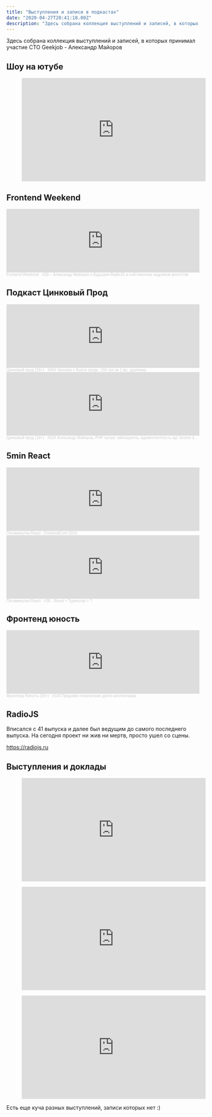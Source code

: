 ```yaml
---
title: "Выступления и записи в подкастах"
date: "2020-04-27T20:41:18.00Z"
description: "Здесь собрана коллекция выступлений и записей, в которых принимал участие CTO Geekjob - Александр Майоров  Шоу на ютубе Frontend"
---
```


<p>Здесь собрана коллекция выступлений и записей, в которых принимал участие CTO Geekjob - Александр Майоров</p><h2 id="-">Шоу на ютубе</h2><figure class="kg-card kg-embed-card"><iframe width="480" height="270" src="https://www.youtube.com/embed/uYd219dLh30?feature=oembed" frameborder="0" allow="accelerometer; autoplay; encrypted-media; gyroscope; picture-in-picture" allowfullscreen></iframe></figure><h2 id="frontend-weekend">Frontend Weekend</h2><!--kg-card-begin: html--><iframe width="100%" height="166" scrolling="no" frameborder="no" allow="autoplay" src="https://w.soundcloud.com/player/?url=https%3A//api.soundcloud.com/tracks/358151537&color=%23ff5500&auto_play=false&hide_related=false&show_comments=true&show_user=true&show_reposts=false&show_teaser=true"></iframe><div style="font-size: 10px; color: #cccccc;line-break: anywhere;word-break: normal;overflow: hidden;white-space: nowrap;text-overflow: ellipsis; font-family: Interstate,Lucida Grande,Lucida Sans Unicode,Lucida Sans,Garuda,Verdana,Tahoma,sans-serif;font-weight: 100;"><a href="https://soundcloud.com/frontend-weekend" title="Frontend Weekend" target="_blank" style="color: #cccccc; text-decoration: none;">Frontend Weekend</a> · <a href="https://soundcloud.com/frontend-weekend/fw-28" title="#28 – Александр Майоров о будущем RadioJS и собственном кадровом агентстве" target="_blank" style="color: #cccccc; text-decoration: none;">#28 – Александр Майоров о будущем RadioJS и собственном кадровом агентстве</a></div><!--kg-card-end: html--><h2 id="--1">Подкаст Цинковый Прод</h2><!--kg-card-begin: html--><iframe width="100%" height="166" scrolling="no" frameborder="no" allow="autoplay" src="https://w.soundcloud.com/player/?url=https%3A//api.soundcloud.com/tracks/784800247&color=%23ff5500&auto_play=false&hide_related=false&show_comments=true&show_user=true&show_reposts=false&show_teaser=true"></iframe><div style="font-size: 10px; color: #cccccc;line-break: anywhere;word-break: normal;overflow: hidden;white-space: nowrap;text-overflow: ellipsis; font-family: Interstate,Lucida Grande,Lucida Sans Unicode,Lucida Sans,Garuda,Verdana,Tahoma,sans-serif;font-weight: 100;"><a href="https://soundcloud.com/znprod" title="Цинковый прод (18+)" target="_blank" style="color: #cccccc; text-decoration: none;">Цинковый прод (18+)</a> · <a href="https://soundcloud.com/znprod/054-15k-rps-z-1-ms" title="#054 Человек с Rust в проде, 15K rps за 1 мс, удаленка" target="_blank" style="color: #cccccc; text-decoration: none;">#054 Человек с Rust в проде, 15K rps за 1 мс, удаленка</a></div><!--kg-card-end: html--><!--kg-card-begin: html--><iframe width="100%" height="166" scrolling="no" frameborder="no" allow="autoplay" src="https://w.soundcloud.com/player/?url=https%3A//api.soundcloud.com/tracks/687784714&color=%23ff5500&auto_play=false&hide_related=false&show_comments=true&show_user=true&show_reposts=false&show_teaser=true"></iframe><div style="font-size: 10px; color: #cccccc;line-break: anywhere;word-break: normal;overflow: hidden;white-space: nowrap;text-overflow: ellipsis; font-family: Interstate,Lucida Grande,Lucida Sans Unicode,Lucida Sans,Garuda,Verdana,Tahoma,sans-serif;font-weight: 100;"><a href="https://soundcloud.com/znprod" title="Цинковый прод (18+)" target="_blank" style="color: #cccccc; text-decoration: none;">Цинковый прод (18+)</a> · <a href="https://soundcloud.com/znprod/028-aleksandr-mayorov-php-luchshe-taypskripta-idempotentnost-api-boston-dynamics-nemnogo-rust" title="#028 Александр Майоров, PHP лучше тайпскрипта, идемпотентность api, boston dynamics, немного rust" target="_blank" style="color: #cccccc; text-decoration: none;">#028 Александр Майоров, PHP лучше тайпскрипта, идемпотентность api, boston dynamics, немного rust</a></div><!--kg-card-end: html--><h2 id="5min-react">5min React</h2><!--kg-card-begin: html--><iframe width="100%" height="166" scrolling="no" frameborder="no" allow="autoplay" src="https://w.soundcloud.com/player/?url=https%3A//api.soundcloud.com/tracks/688620556&color=%23ff5500&auto_play=false&hide_related=false&show_comments=true&show_user=true&show_reposts=false&show_teaser=true"></iframe><div style="font-size: 10px; color: #cccccc;line-break: anywhere;word-break: normal;overflow: hidden;white-space: nowrap;text-overflow: ellipsis; font-family: Interstate,Lucida Grande,Lucida Sans Unicode,Lucida Sans,Garuda,Verdana,Tahoma,sans-serif;font-weight: 100;"><a href="https://soundcloud.com/5minreact" title="Пятиминутка React" target="_blank" style="color: #cccccc; text-decoration: none;">Пятиминутка React</a> · <a href="https://soundcloud.com/5minreact/060-frontendconf-2019" title="FrontendConf 2019" target="_blank" style="color: #cccccc; text-decoration: none;">FrontendConf 2019</a></div><!--kg-card-end: html--><!--kg-card-begin: html--><iframe width="100%" height="166" scrolling="no" frameborder="no" allow="autoplay" src="https://w.soundcloud.com/player/?url=https%3A//api.soundcloud.com/tracks/369439124&color=%23ff5500&auto_play=false&hide_related=false&show_comments=true&show_user=true&show_reposts=false&show_teaser=true"></iframe><div style="font-size: 10px; color: #cccccc;line-break: anywhere;word-break: normal;overflow: hidden;white-space: nowrap;text-overflow: ellipsis; font-family: Interstate,Lucida Grande,Lucida Sans Unicode,Lucida Sans,Garuda,Verdana,Tahoma,sans-serif;font-weight: 100;"><a href="https://soundcloud.com/5minreact" title="Пятиминутка React" target="_blank" style="color: #cccccc; text-decoration: none;">Пятиминутка React</a> · <a href="https://soundcloud.com/5minreact/38-react-typescript-newhr" title="#38 - React + Typescript = ?" target="_blank" style="color: #cccccc; text-decoration: none;">#38 - React + Typescript = ?</a></div><!--kg-card-end: html--><h2 id="--2">Фронтенд юность</h2><!--kg-card-begin: html--><iframe width="100%" height="166" scrolling="no" frameborder="no" allow="autoplay" src="https://w.soundcloud.com/player/?url=https%3A//api.soundcloud.com/tracks/685780768&color=%23ff5500&auto_play=false&hide_related=false&show_comments=true&show_user=true&show_reposts=false&show_teaser=true"></iframe><div style="font-size: 10px; color: #cccccc;line-break: anywhere;word-break: normal;overflow: hidden;white-space: nowrap;text-overflow: ellipsis; font-family: Interstate,Lucida Grande,Lucida Sans Unicode,Lucida Sans,Garuda,Verdana,Tahoma,sans-serif;font-weight: 100;"><a href="https://soundcloud.com/frontend_u" title="Фронтенд Юность (18+)" target="_blank" style="color: #cccccc; text-decoration: none;">Фронтенд Юность (18+)</a> · <a href="https://soundcloud.com/frontend_u/e109" title="#109 Продаём технические долги коллекторам" target="_blank" style="color: #cccccc; text-decoration: none;">#109 Продаём технические долги коллекторам</a></div><!--kg-card-end: html--><h2 id="radiojs">RadioJS</h2><p>Вписался с 41 выпуска и далее был ведущим до самого последнего выпуска. На сегодня проект ни жив ни мертв, просто ушел со сцены.</p><p><a href="https://radiojs.ru/">https://radiojs.ru</a></p><h2 id="--3">Выступления и доклады</h2><figure class="kg-card kg-embed-card"><iframe width="480" height="270" src="https://www.youtube.com/embed/-MsKozkXfEo?feature=oembed" frameborder="0" allow="accelerometer; autoplay; encrypted-media; gyroscope; picture-in-picture" allowfullscreen></iframe></figure><p></p><figure class="kg-card kg-embed-card"><iframe width="480" height="270" src="https://www.youtube.com/embed/h23HbKaUbaU?feature=oembed" frameborder="0" allow="accelerometer; autoplay; encrypted-media; gyroscope; picture-in-picture" allowfullscreen></iframe></figure><p></p><figure class="kg-card kg-embed-card"><iframe width="480" height="270" src="https://www.youtube.com/embed/FrXrRgFEY18?feature=oembed" frameborder="0" allow="accelerometer; autoplay; encrypted-media; gyroscope; picture-in-picture" allowfullscreen></iframe></figure><p>Есть еще куча разных выступлений, записи которых нет :)</p>

